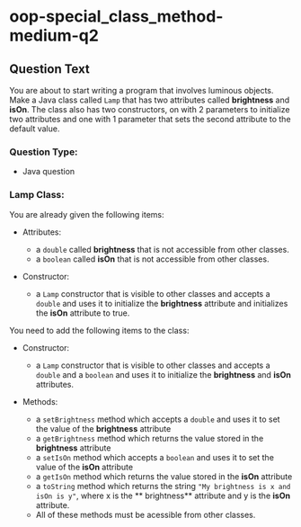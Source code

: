 # oop-special_class_method-medium-q2

## Question Text

You are about to start writing a program that involves luminous objects. Make a Java class called `Lamp` that has two
attributes called **brightness** and **isOn**. The class also has two constructors, on with 2 parameters to initialize
two attributes and one with 1 parameter that sets the second attribute to the default value.

### Question Type:

- Java question

### Lamp Class:

You are already given the following items:

- Attributes:
    - a `double` called **brightness** that is not accessible from other classes.
    - a `boolean` called **isOn** that is not accessible from other classes.

- Constructor:
    - a `Lamp` constructor that is visible to other classes and accepts a `double` and uses it to initialize the
      **brightness** attribute and initializes the **isOn** attribute to true.

You need to add the following items to the class:

- Constructor:
    - a `Lamp` constructor that is visible to other classes and accepts a `double` and a `boolean` and uses it to
      initialize the **brightness** and **isOn** attributes.

- Methods:
    - a `setBrightness` method which accepts a `double` and uses it to set the value of the **brightness** attribute
    - a `getBrightness` method which returns the value stored in the **brightness** attribute
    - a `setIsOn` method which accepts a `boolean` and uses it to set the value of the **isOn** attribute
    - a `getIsOn` method which returns the value stored in the **isOn** attribute
    - a `toString` method which returns the string `"My brightness is x and isOn is y"`, where x is the **
      brightness** attribute and y is the **isOn** attribute.
    - All of these methods must be acessible from other classes.
  